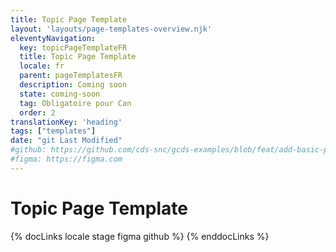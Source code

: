 ```yaml
---
title: Topic Page Template
layout: 'layouts/page-templates-overview.njk'
eleventyNavigation:
  key: topicPageTemplateFR
  title: Topic Page Template
  locale: fr
  parent: pageTemplatesFR
  description: Coming soon
  state: coming-soon
  tag: Obligatoire pour Can
  order: 2
translationKey: 'heading'
tags: ["templates"]
date: "git Last Modified"
#github: https://github.com/cds-snc/gcds-examples/blob/feat/add-basic-page-templates/templates/english/basic-page-template.html
#figma: https://figma.com
---
```


# Topic Page Template

{% docLinks locale stage figma github %}
{% enddocLinks %}